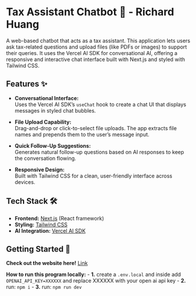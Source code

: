 # Tax Assistant Chatbot 🚀 - Richard Huang

A web-based chatbot that acts as a tax assistant. This application lets users ask tax-related questions and upload files (like PDFs or images) to support their queries. It uses the Vercel AI SDK for conversational AI, offering a responsive and interactive chat interface built with Next.js and styled with Tailwind CSS.

## Features ✨

- **Conversational Interface:**  
  Uses the Vercel AI SDK’s `useChat` hook to create a chat UI that displays messages in styled chat bubbles.

- **File Upload Capability:**  
  Drag-and-drop or click-to-select file uploads. The app extracts file names and prepends them to the user’s message input.

- **Quick Follow-Up Suggestions:**  
  Generates natural follow-up questions based on AI responses to keep the conversation flowing.

- **Responsive Design:**  
  Built with Tailwind CSS for a clean, user-friendly interface across devices.

## Tech Stack 🛠️

- **Frontend:** [Next.js](https://nextjs.org/) (React framework)
- **Styling:** [Tailwind CSS](https://tailwindcss.com/)
- **AI Integration:** [Vercel AI SDK](https://sdk.vercel.ai/)

## Getting Started 🏁
**Check out the website here!** [Link](https://richard-huang-taxbot.vercel.app/)


**How to run this program locally:**
    - **1.** create a `.env.local` and inside add `OPENAI_API_KEY=XXXXXX` and replace XXXXXX with your open ai api key
    - **2.** run: `npm i`
    - **3.** run: `npm run dev`